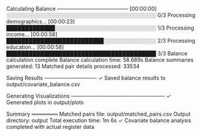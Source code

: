 Calculating Balance
───────────────────
[00:00:00] ░░░░░░░░░░░░░░░░░░░░░░░░░░░░░░░░░░░░░░░░ 0/3 Processing demographics... [00:00:23] █████████████░░░░░░░░░░░░░░░░░░░░░░░░░░░ 1/3 Processing income... [00:00:58] ██████████████████████████░░░░░░░░░░░░░░ 2/3 Processing education... [00:00:58] ████████████████████████████████████████ 3/3 Balance calculation complete Balance calculation time: 58.689s
Balance summaries generated: 13
Matched pair details processed: 33534

Saving Results
──────────────
✓ Saved balance results to output/covariate_balance.csv

Generating Visualizations
─────────────────────────
✓ Generated plots in output/plots

Summary
═══════
Matched pairs file: output/matched_pairs.csv
Output directory: output
Total execution time: 1m 6s
✓ Covariate balance analysis completed with actual register data
